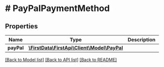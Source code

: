 # # PayPalPaymentMethod

## Properties

Name | Type | Description | Notes
------------ | ------------- | ------------- | -------------
**payPal** | [**\FirstData\FirstApi\Client\Model\PayPal**](PayPal.md) |  | 

[[Back to Model list]](../../README.md#documentation-for-models) [[Back to API list]](../../README.md#documentation-for-api-endpoints) [[Back to README]](../../README.md)


